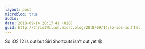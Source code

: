 ```yaml
---
layout: post
microblog: true
audio: 
date: 2018-09-14 20:17:41 +0200
guid: http://ChrisJWilson.micro.blog/2018/09/14/so-ios-is.html
---
```

So iOS 12 is out but Siri Shortcuts isn’t out yet 😩
